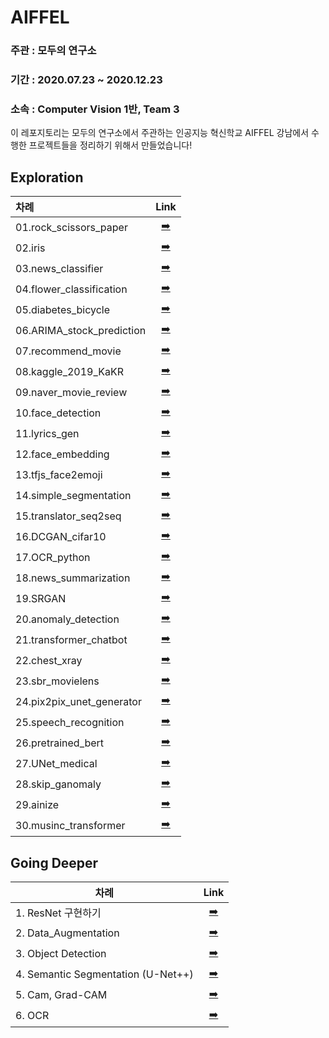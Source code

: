 # AIFFEL

### 주관 : 모두의 연구소

### 기간 : 2020.07.23 ~ 2020.12.23

### 소속 : Computer Vision 1반, Team 3

이 레포지토리는 모두의 연구소에서 주관하는 인공지능 혁신학교 AIFFEL 강남에서 수행한 프로젝트들을 정리하기 위해서 만들었습니다!



## Exploration

| 차례                      | Link |
| :------------------------- | :----: |
| 01.rock_scissors_paper    |   [:arrow_right:](https://github.com/ljh415/AIFFEL/tree/master/Exploration/01.rock_scissors_paper)   |
| 02.iris                   |   [:arrow_right:](https://github.com/ljh415/AIFFEL/tree/master/Exploration/02.iris)   |
| 03.news_classifier        |   [:arrow_right:](https://github.com/ljh415/AIFFEL/tree/master/Exploration/03.news_classifier)   |
| 04.flower_classification  |   [:arrow_right:](https://github.com/ljh415/AIFFEL/tree/master/Exploration/04.flower_classification)   |
| 05.diabetes_bicycle       |   [:arrow_right:](https://github.com/ljh415/AIFFEL/tree/master/Exploration/05.diabetes_bicycle)   |
| 06.ARIMA_stock_prediction |   [:arrow_right:](https://github.com/ljh415/AIFFEL/tree/master/Exploration/06.ARIMA_stock_prediction)   |
| 07.recommend_movie        |   [:arrow_right:](https://github.com/ljh415/AIFFEL/tree/master/Exploration/07.recommend_movie)   |
| 08.kaggle_2019_KaKR       |   [:arrow_right:](https://github.com/ljh415/AIFFEL/tree/master/Exploration/08.kaggle_2019_KaKR)   |
| 09.naver_movie_review     |   [:arrow_right:](https://github.com/ljh415/AIFFEL/tree/master/Exploration/09.Sentiment_Classification)   |
| 10.face_detection         |   [:arrow_right:](https://github.com/ljh415/AIFFEL/tree/master/Exploration/10.face_detection)   |
| 11.lyrics_gen             |   [:arrow_right:](https://github.com/ljh415/AIFFEL/tree/master/Exploration/11.lyrics_gen)   |
| 12.face_embedding         |   [:arrow_right:](https://github.com/ljh415/AIFFEL/tree/master/Exploration/12.face_embedding)   |
| 13.tfjs_face2emoji        |   [:arrow_right:](https://github.com/ljh415/AIFFEL/tree/master/Exploration/13.tfjs_face2emoji)   |
| 14.simple_segmentation    |   [:arrow_right:](https://github.com/ljh415/AIFFEL/tree/master/Exploration/14.simple_segmentation)   |
| 15.translator_seq2seq     |   [:arrow_right:](https://github.com/ljh415/AIFFEL/tree/master/Exploration/15.translator_seq2seq)   |
| 16.DCGAN_cifar10          |   [:arrow_right:](https://github.com/ljh415/AIFFEL/tree/master/Exploration/16.DCGAN_cifar10)   |
| 17.OCR_python             |   [:arrow_right:](https://github.com/ljh415/AIFFEL/tree/master/Exploration/17.OCR_python)   |
| 18.news_summarization     |   [:arrow_right:](https://github.com/ljh415/AIFFEL/tree/master/Exploration/18.news_summarization)   |
| 19.SRGAN                  |   [:arrow_right:](https://github.com/ljh415/AIFFEL/tree/master/Exploration/19.SRGAN)   |
| 20.anomaly_detection      |   [:arrow_right:](https://github.com/ljh415/AIFFEL/tree/master/Exploration/20.anomaly_detection)   |
| 21.transformer_chatbot    |   [:arrow_right:](https://github.com/ljh415/AIFFEL/tree/master/Exploration/21.transformer_chatbot)   |
| 22.chest_xray             |   [:arrow_right:](https://github.com/ljh415/AIFFEL/tree/master/Exploration/22.chest_xray)   |
| 23.sbr_movielens          |   [:arrow_right:](https://github.com/ljh415/AIFFEL/tree/master/Exploration/23.sbr_movielens)   |
  | 24.pix2pix_unet_generator |   [:arrow_right:](https://github.com/ljh415/AIFFEL/tree/master/Exploration/24.pix2pix_unet_generator)   |
| 25.speech_recognition     |   [:arrow_right:](https://github.com/ljh415/AIFFEL/tree/master/Exploration/25.speech_recognition)   |
| 26.pretrained_bert        |   [:arrow_right:](https://github.com/ljh415/AIFFEL/tree/master/Exploration/26.pretrained_bert)   |
| 27.UNet_medical           |   [:arrow_right:](https://github.com/ljh415/AIFFEL/tree/master/Exploration/27.UNet_medical)   |
| 28.skip_ganomaly          |   [:arrow_right:](https://github.com/ljh415/AIFFEL/tree/master/Exploration/28.skip_ganomaly)   |
| 29.ainize                 |   [:arrow_right:](https://github.com/ljh415/AIFFEL/tree/master/Exploration/29.ainize)   |
| 30.musinc_transformer     |   [:arrow_right:](https://github.com/ljh415/AIFFEL/tree/master/Exploration/30.music_transformer)   |




## Going Deeper

| 차례                               | Link |
| ---------------------------------- | :----: |
| 1. ResNet 구현하기                   |   [:arrow_right:](https://github.com/ljh415/AIFFEL/tree/master/Going_Deeper/01.ResNet_Ablation_Study)   |
| 2. Data_Augmentation               |   [:arrow_right:](https://github.com/ljh415/AIFFEL/tree/master/Going_Deeper/02.Data_Augmentation_CutMix)   |
| 3. Object Detection                |   [:arrow_right:](https://github.com/ljh415/AIFFEL/tree/master/Going_Deeper/03.Object_Detection)   |
| 4. Semantic Segmentation (U-Net++) |   [:arrow_right:](https://github.com/ljh415/AIFFEL/tree/master/Going_Deeper/04.Semantic_Segmentation_UNet%2B%2B)   |
| 5. Cam, Grad-CAM                   |   [:arrow_right:](https://github.com/ljh415/AIFFEL/tree/master/Going_Deeper/05.CAM_GradCam)   |
| 6. OCR                             |   [:arrow_right:](https://github.com/ljh415/AIFFEL/tree/master/Going_Deeper/06.OCR)   |

